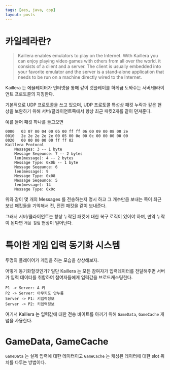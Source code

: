 ```yaml
---
tags: [aes, java, cpp]
layout: posts
---
```


# 카일레라란?


> Kaillera enables emulators to play on the Internet.
With Kaillera you can enjoy playing video games with others from all over the world.
it consists of a client and a server. The client is usually embedded into your favorite emulator and the server is a stand-alone application that needs to be run on a machine directly wired to the Internet.

Kaillera 는 에뮬레이터가 인터넷을 통해 같이 넷플레이를 하게끔 도와주는 서버/클라이언트 프로토콜의 지칭한다.

기본적으로 UDP 프로토콜을 쓰고 있으며, UDP 프로토콜 특성상 패킷 누락과 같은 현상을 보완하기 위해 서버/클라이언트쪽에서 항상 최근 패킷2개를 같이 던져준다.

예를 들어 패킷 하나를 들고오면 

```
0000   03 07 00 04 00 0b 00 ff ff 06 00 09 00 08 00 2e
0010   2e 2e 2e 2e 2e 00 05 00 0e 00 0c 00 00 00 00 00
0020   00 00 00 00 00 ff ff 02
Kaillera Protocol
    Messages: 3 -- 1 byte
    Message Seqeunce: 7 -- 2 bytes
    len(message): 4 -- 2 bytes
    Message Type: 0x0b -- 1 byte
    Message Seqeunce: 6
    len(message): 9
    Message Type: 0x08
    Message Seqeunce: 5
    len(message): 14
    Message Type: 0x0c
```

위와 같이 몇 개의 Messages 를 전송하는지 명시 하고 그 개수만큼 보내는 쪽이 최근 보낸 패킷들을 기억해서 전, 전전 패킷을 같이 보내준다.

그래서 서버/클라이언트는 항상 누락된 패킷에 대한 복구 로직이 있어야 하며, 만약 누락이 된다면 `게임 갈림` 현상이 일어난다.

# 특이한 게임 입력 동기화 시스템

두명의 플레이어가 게임을 하는 모습을 상상해보자.

어떻게 동기화할것인가? 일단 Kaillera 는 모든 참여자가 입력데이터를 전달해주면 서버가 입력 데이터를 취합하여 참여자들에게 입력값을 브로드캐스팅한다.

```
P1 -> Server: A 키
P2 -> Server: 아무키도 안누름
Server -> P1: 키입력정보
Server -> P2: 키입력정보
```

여기서 Kaillera 는 입력값에 대한 전송 바이트를 아끼기 위해 `GameData`, `GameCache` 개념을 사용한다.

# GameData, GameCache

`GameData` 는 실제 입력에 대한 데이터이고 `GameCache` 는 캐싱된 데이터에 대한 slot 위치를 다루는 방법이다.




